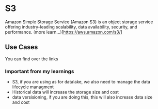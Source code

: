 # S3

Amazon Simple Storage Service (Amazon S3) is an object storage service offering industry-leading scalability, data availability, security, and performance. (more learn...)[https://aws.amazon.com/s3/]


## Use Cases

You can find over the links

### Important from my learnings

- S3, if you are using as for datalake, we also need to manage the data lifecycle managment
- Historical data will increase the storage size and cost
- data versisioning, if you are doing this, this will also increase data size and cost